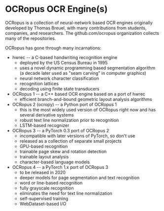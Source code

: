 # OCRopus OCR Engine(s)

OCRopus is a collection of neural-network based OCR engines originally developed by Thomas Breuel, with many contributions from students, companies, and researchers. The github.com/ocropus organization collects many of the repositories.

OCRopus has gone through many incarnations:

- hwrec -- a C-based handwriting recognition engine
  - deployed by the US Census Bureau in 1995
  - uses a novel dynamic programming based segmentation algorithm (a decade later used as "seam carving" in computer graphics)
  - neural network character classification
  - recognition lattices
  - decoding using finite state transducers
- OCRopus 1 -- a C++ based OCR engine based on a port of hwrec
  - efficient branch-and-bound geometric layout analysis algorithms
- OCRopus 2 (ocropy) -- a Python port of OCRopus 1
  - this is the most widely used version of OCRopus right now and has several derivative systems
  - robust text line normalization prior to recognition
  - LSTM-based recognizer
- OCRopus 3 -- a PyTorch 0.3 port of OCRopus 2
  - incompatible with later versions of PyTorch, so don't use
  - released as a collection of separate small projects
  - GPU-based recognition
  - trainable page skew and rotation detection
  - trainable layout analysis
  - character-based language models
- OCRopus 4 -- a PyTorch 1.x port of OCRopus 3
  - to be released in 2020
  - deeper models for page segmentation and text recognition
  - word or line-based recognition
  - fully grayscale recognition
  - eliminates the need for text line normalization
  - self-supervised training
  - WebDataset-based I/O
